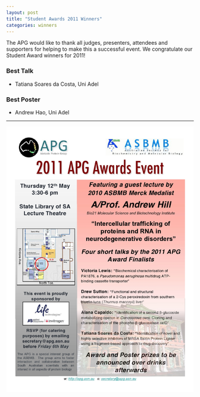 ```yaml
---
layout: post
title: "Student Awards 2011 Winners"
categories: winners
---
```


The APG would like to thank all judges, presenters, attendees and supporters for
helping to make this a successful event. We congratulate our Student Award winners
for 2011!

### Best Talk

 - Tatiana Soares da Costa, Uni Adel


### Best Poster

 - Andrew Hao, Uni Adel
 
 ---

![](/assets/images/2011_sa.jpg)